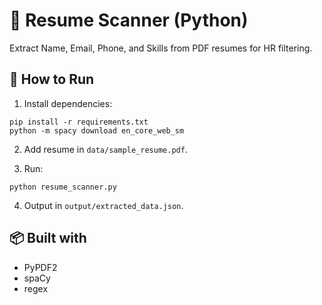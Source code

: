 # 📄 Resume Scanner (Python)

Extract Name, Email, Phone, and Skills from PDF resumes for HR filtering.

## 🚀 How to Run

1. Install dependencies:
```
pip install -r requirements.txt
python -m spacy download en_core_web_sm
```

2. Add resume in `data/sample_resume.pdf`.

3. Run:
```
python resume_scanner.py
```

4. Output in `output/extracted_data.json`.

## 📦 Built with
- PyPDF2
- spaCy
- regex

